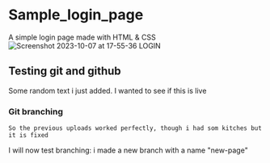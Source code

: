 # Sample_login_page
A simple login page made with HTML &amp; CSS
![Screenshot 2023-10-07 at 17-55-36 LOGIN](https://github.com/Lycan-Xx/Sample_login_page/assets/69519271/5b3c59da-ae49-4806-9adb-a79445249090)

## Testing git and github

Some random text i just added.
    I wanted to see if this is live


### Git branching

    So the previous uploads worked perfectly, though i had som kitches but it is fixed

I will now test branching: i made a new branch with a name "new-page"
